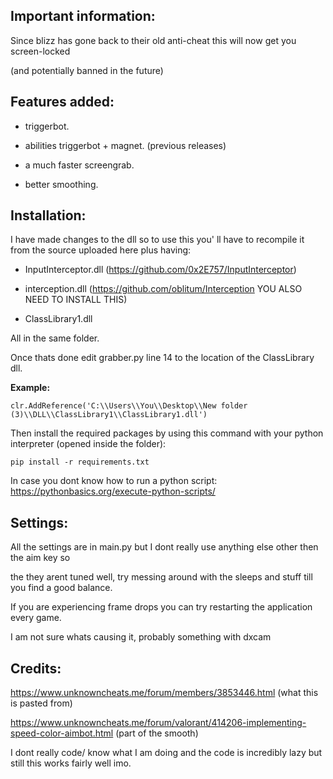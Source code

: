 ## Important information: 

Since blizz has gone back to their old anti-cheat this will now get you screen-locked

(and potentially banned in the future)






## Features added:

* triggerbot.

* abilities triggerbot + magnet. (previous releases)

* a much faster screengrab.

* better smoothing.


## Installation:

I have made changes to the dll so to use this you' ll have to recompile it from the source uploaded here plus having: 

* InputInterceptor.dll (https://github.com/0x2E757/InputInterceptor) 

* interception.dll (https://github.com/oblitum/Interception YOU ALSO NEED TO INSTALL THIS)

* ClassLibrary1.dll

All in the same folder. 

Once thats done edit grabber.py line 14 to the location of the ClassLibrary dll.

**Example:**
```
clr.AddReference('C:\\Users\\You\\Desktop\\New folder (3)\\DLL\\ClassLibrary1\\ClassLibrary1.dll')
```
Then install the required packages by using this command with your python interpreter (opened inside the folder):
```
pip install -r requirements.txt
```
In case you dont know how to run a python script: https://pythonbasics.org/execute-python-scripts/




## Settings:
All the settings are in main.py but I dont really use anything else other then the aim key so 

the they arent tuned well, try messing around with the sleeps and stuff till you find a good balance.






If you are experiencing frame drops you can try restarting the application every game.

I am not sure whats causing it, probably something with dxcam



## Credits: 

https://www.unknowncheats.me/forum/members/3853446.html (what this is pasted from)

https://www.unknowncheats.me/forum/valorant/414206-implementing-speed-color-aimbot.html (part of the smooth)




I dont really code/ know what I am doing and the code is incredibly lazy but still this works fairly well imo.
